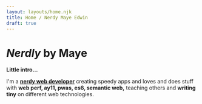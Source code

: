 ```yaml
---
layout: layouts/home.njk
title: Home / Nerdy Maye Edwin
draft: true
---
```


# _Nerdly_ by Maye

**Little intro...**

I'm a **[nerdy web developer](https://maye.pwafire.org/about-maye-edwin)** creating speedy apps and loves and does stuff with **web perf, ay11, pwas,
es6, semantic web,** teaching others and **writing tiny** on different web technologies.
